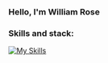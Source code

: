 ### Hello, I'm William Rose

<!--
**WilliamTRose756/WilliamTRose756** is a ✨ _special_ ✨ repository because its `README.md` (this file) appears on your GitHub profile.
Here are some ideas to get you started:

### 🔭 I’m currently working on a github user search app
- 🌱 I’m currently learning react
- 👯 I’m looking to collaborate on open source projects
- 🤔 I’m looking for help with ...
- 💬 Ask me about ...
- 📫 How to reach me: ...
- ⚡ Fun fact: ...
-->


### Skills and stack:
[![My Skills](https://skills.thijs.gg/icons?i=py,js,react,django,html,css,nodejs,git,aws,postgres,bootstrap,tailwind)](https://skills.thijs.gg)


